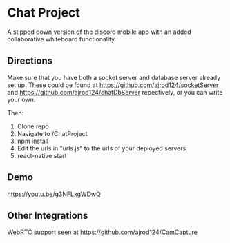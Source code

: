 # Chat Project

A stipped down version of the discord mobile app with an added collaborative whiteboard functionality.

## Directions

Make sure that you have both a socket server and database server already set up. These could be found at https://github.com/ajrod124/socketServer and https://github.com/ajrod124/chatDbServer repectively, or you can write your own.

Then:

1. Clone repo
2. Navigate to /ChatProject
3. npm install
4. Edit the urls in "urls.js" to the urls of your deployed servers
5. react-native start

## Demo

https://youtu.be/g3NFLxgWDwQ

## Other Integrations

WebRTC support seen at https://github.com/ajrod124/CamCapture
